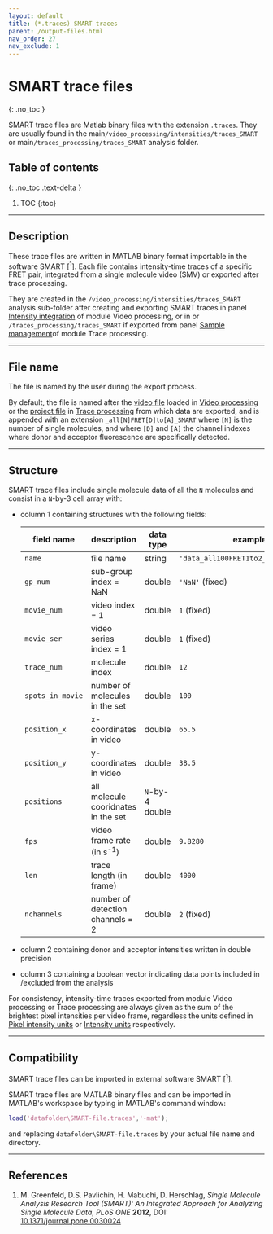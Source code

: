 ```yaml
---
layout: default
title: (*.traces) SMART traces
parent: /output-files.html
nav_order: 27
nav_exclude: 1
---
```



# SMART trace files
{: .no_toc }

SMART trace files are Matlab binary files with the extension `.traces`. They are usually found in the main`/video_processing/intensities/traces_SMART` or main`/traces_processing/traces_SMART` analysis folder.

## Table of contents
{: .no_toc .text-delta }

1. TOC
{:toc}


---

## Description

These trace files are written in MATLAB binary format importable in the software SMART [<sup>1</sup>].
Each file contains intensity-time traces of a specific FRET pair, integrated from a single molecule video (SMV) or exported after trace processing.

They are created in the `/video_processing/intensities/traces_SMART` analysis sub-folder after creating and exporting SMART traces in panel 
[Intensity integration](../video-processing/panels/panel-intensity-integration.html#create-and-export-intensity-time-traces) of module Video processing, or in or `/traces_processing/traces_SMART` if exported from panel 
[Sample management](../trace-processing/panels/panel-sample-management.html#export-processed-data)of module Trace processing.


---

## File name

The file is named by the user during the export process.

By default, the file is named after the <u>video file</u> loaded in 
[Video processing](../video-processing/panels/area-visualization.html#load-videoimage-file) or the <u>project file</u> in 
[Trace processing](../trace-processing/panels/area-project-management.html#project-list) from which data are exported, and is appended with an extension `_all[N]FRET[D]to[A]_SMART` where `[N]` is the number of single molecules, and where `[D]` and `[A]` the channel indexes where donor and acceptor fluorescence are specifically detected.


---

## Structure

SMART trace files include single molecule data of all the `N` molecules and consist in a `N`-by-3 cell array with:
* column 1 containing structures with the following fields:

   | field name       | description                          | data type       | example                              |
   | ---------------- | ------------------------------------ | --------------- | ------------------------------------ |
   | `name`           | file name                            | string          | `'data_all100FRET1to2_SMART.traces'` |
   | `gp_num`         | sub-group index = NaN                | double          | `'NaN'` (fixed)                      |
   | `movie_num`      | video index = 1                      | double          | `1` (fixed)                          |
   | `movie_ser`      | video series index = 1               | double          | `1` (fixed)                          |
   | `trace_num`      | molecule index                       | double          | `12`                                 |
   | `spots_in_movie` | number of molecules in the set       | double          | `100`                                |
   | `position_x`     | x-coordinates in video               | double          | `65.5`                               |
   | `position_y`     | y-coordinates in video               | double          | `38.5`                               |
   | `positions`      | all molecule cooridnates in the set  | `N`-by-4 double |                                      |
   | `fps`            | video frame rate (in s<sup>-1</sup>) | double          | `9.8280`                             |
   | `len`            | trace length (in frame)              | double          | `4000`                               |
   | `nchannels`      | number of detection channels = 2     | double          | `2` (fixed)                          |
   
* column 2 containing donor and acceptor intensities written in double precision
* column 3 containing a boolean vector indicating data points included in /excluded from the analysis

For consistency, intensity-time traces exported from module Video processing or Trace processing are always given as the sum of the brightest pixel intensities per video frame, regardless the units defined in
[Pixel intensity units](../video-processing/panels/panel-plot.html#pixel-intensity-units) or 
[Intensity units](../trace-processing/panels/panel-plot.html#intensity-units) respectively.


---

## Compatibility

SMART trace files can be imported in external software SMART [<sup>1</sup>].

SMART trace files are MATLAB binary files and can be imported in MATLAB's workspace by typing in MATLAB's command window:

```matlab
load('datafolder\SMART-file.traces','-mat');
```

and replacing `datafolder\SMART-file.traces` by your actual file name and directory.


---

## References

1. M. Greenfeld, D.S. Pavlichin, H. Mabuchi, D. Herschlag, *Single Molecule Analysis Research Tool (SMART): An Integrated Approach for Analyzing Single Molecule Data*, *PLoS ONE* **2012**, DOI: 
[10.1371/journal.pone.0030024](https://doi.org/10.1371/journal.pone.0030024)
